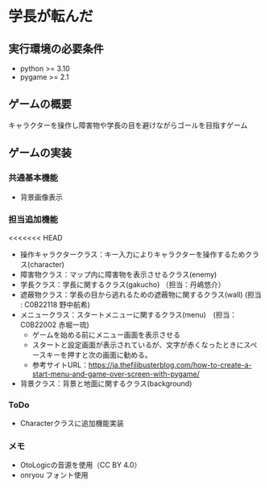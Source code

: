 # 学長が転んだ
## 実行環境の必要条件
* python >= 3.10
* pygame >= 2.1

## ゲームの概要
キャラクターを操作し障害物や学長の目を避けながらゴールを目指すゲーム

## ゲームの実装
### 共通基本機能
* 背景画像表示
### 担当追加機能
<<<<<<< HEAD

* 操作キャラクタークラス：キー入力によりキャラクターを操作するためクラス(character)
* 障害物クラス：マップ内に障害物を表示させるクラス(enemy)
* 学長クラス：学長に関するクラス(gakucho) （担当：丹嶋悠介）
* 遮蔽物クラス：学長の目から逃れるための遮蔽物に関するクラス(wall) (担当 : C0B22118 野中航希)
* メニュークラス：スタートメニューに関するクラス(menu)　(担当：C0B22002 赤堀一琉)
    * ゲームを始める前にメニュー画面を表示させる
    * スタートと設定画面が表示されているが、文字が赤くなったときにスペースキーを押すと次の画面に勧める。
    * 参考サイトURL：https://ja.thefilibusterblog.com/how-to-create-a-start-menu-and-game-over-screen-with-pygame/
* 背景クラス：背景と地面に関するクラス(background)
### ToDo
* Characterクラスに追加機能実装

### メモ
* OtoLogicの音源を使用（CC BY 4.0）
* onryou フォント使用

